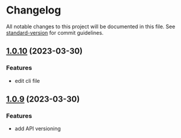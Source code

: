 # Changelog

All notable changes to this project will be documented in this file. See [standard-version](https://github.com/conventional-changelog/standard-version) for commit guidelines.

## [1.0.10](https://github.com/gulalicelik/nodejs-express-sequelize-mysql-api-boilerplate/compare/V1.0.9...V1.0.10) (2023-03-30)

### Features

- edit cli file

## [1.0.9](https://github.com/gulalicelik/nodejs-express-sequelize-mysql-api-boilerplate/compare/main...V1.0.9) (2023-03-30)

### Features

- add API versioning 

